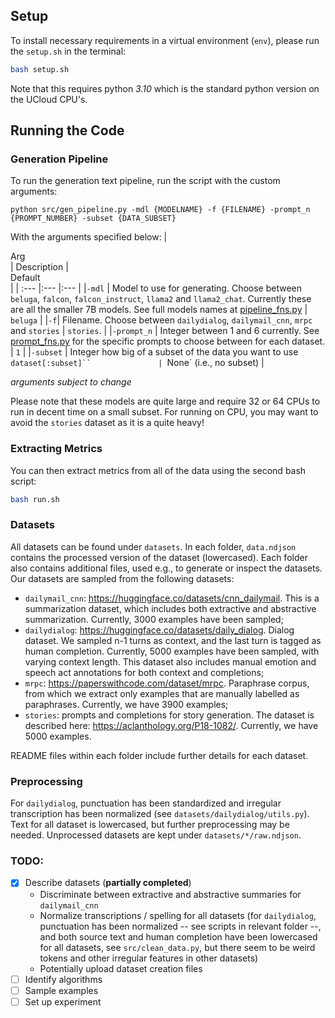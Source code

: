## Setup 
To install necessary requirements in a virtual environment (`env`), please run the `setup.sh` in the terminal:
```bash
bash setup.sh
```
Note that this requires python *3.10* which is the standard python version on the UCloud CPU's. 

## Running the Code 
### Generation Pipeline 
To run the generation text pipeline, run the script with the custom arguments:
```
python src/gen_pipeline.py -mdl {MODELNAME} -f {FILENAME} -prompt_n {PROMPT_NUMBER} -subset {DATA_SUBSET}
```

With the arguments specified below: 
| <div style="width:80px">Arg</div>    | Description                             | <div style="width:120px">Default</div>    |
| :---        |:---                                                                                        |:---             |
|```-mdl```   | Model to use for generating. Choose between `beluga`, `falcon`, `falcon_instruct`, `llama2` and `llama2_chat`. Currently these are all the smaller 7B models. See full models names at [pipeline_fns.py](src/modules/pipeline_fns.py)            | `beluga`     |
|```-f```| Filename. Choose between `dailydialog`, `dailymail_cnn`, `mrpc` and `stories`  | `stories`.              |
|```-prompt_n```   | Integer between 1 and 6 currently. See [prompt_fns.py](src/modules/prompt_fns.py) for the specific prompts to choose between for each dataset.            |    `1`            |
|```-subset```   |   Integer how big of a subset of the data you want to use `dataset[:subset]``               | `None` (i.e., no subset)               |

*arguments subject to change*

Please note that these models are quite large and require 32 or 64 CPUs to run in decent time on a small subset. For running on CPU, you may want to avoid the `stories` dataset as it is a quite heavy!

### Extracting Metrics 
You can then extract metrics from all of the data using the second bash script:

```bash
bash run.sh
```
### Datasets
All datasets can be found under `datasets`. In each folder, `data.ndjson` contains the processed version of the dataset (lowercased).
Each folder also contains additional files, used e.g., to generate or inspect the datasets. <br>
Our datasets are sampled from the following datasets:
- `dailymail_cnn`: https://huggingface.co/datasets/cnn_dailymail. This is a summarization dataset, which includes both extractive and abstractive summarization. Currently, 3000 examples have been sampled;
- `dailydialog`: https://huggingface.co/datasets/daily_dialog. Dialog dataset. We sampled n-1 turns as context, and the last turn is tagged as human completion. Currently, 5000 examples have been sampled, with varying context length. This dataset also includes manual emotion and speech act annotations for both context and completions;
- `mrpc`: https://paperswithcode.com/dataset/mrpc. Paraphrase corpus, from which we extract only examples that are manually labelled as paraphrases. Currently, we have 3900 examples;
- `stories`: prompts and completions for story generation. The dataset is described here: https://aclanthology.org/P18-1082/. Currently, we have 5000 examples.

README files within each folder include further details for each dataset.

### Preprocessing
For `dailydialog`, punctuation has been standardized and irregular transcription has been normalized (see `datasets/dailydialog/utils.py`).
Text for all dataset is lowercased, but further preprocessing may be needed.
Unprocessed datasets are kept under `datasets/*/raw.ndjson`.

### TODO:
- [x] Describe datasets (**partially completed**)
    - Discriminate between extractive and abstractive summaries for `dailymail_cnn`
    - Normalize transcriptions / spelling for all datasets (for `dailydialog`, punctuation has been normalized -- see scripts in relevant folder --, and both source text and human completion have been lowercased for all datasets, see `src/clean_data.py`, but there seem to be weird tokens and other irregular features in other datasets)
    - Potentially upload dataset creation files
- [ ] Identify algorithms
- [ ] Sample examples
- [ ] Set up experiment
